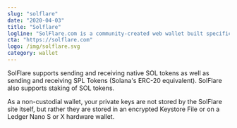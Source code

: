 ```yaml
---
slug: "solflare"
date: "2020-04-03"
title: "Solflare"
logline: "SolFlare.com is a community-created web wallet built specifically for Solana."
cta: "https://solflare.com"
logo: /img/solflare.svg
category: wallet
---
```


SolFlare supports sending and receiving native SOL tokens as well as sending and receiving SPL Tokens (Solana's ERC-20 equivalent). SolFlare also supports staking of SOL tokens.

As a non-custodial wallet, your private keys are not stored by the SolFlare site itself, but rather they are stored in an encrypted Keystore File or on a Ledger Nano S or X hardware wallet.

